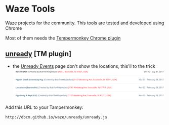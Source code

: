 # Waze Tools
Waze projects for the community. This tools are tested and developed using Chrome

Most of them needs the [Tempermonkey Chrome plugin](https://chrome.google.com/webstore/detail/tampermonkey/dhdgffkkebhmkfjojejmpbldmpobfkfo?hl=en)



## [unready](unready/unready.js) [TM plugin]
- the [Unready Events](https://www.waze.com/events/unready) page don't show the locations, this'll to the trick 
![My Avatar][unready]


 Add this URL to your Tampermonkey:

 ```
 http://dbcm.github.io/waze/unready/unready.js
 ```




[unready]: unready/unready.png
